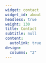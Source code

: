 ```yaml
---
widget: contact
widget_id: about
headless: true
weight: 130
title: Contact
subtitle: null
content:
  autolink: true
design:
  columns: "2"
---
```


